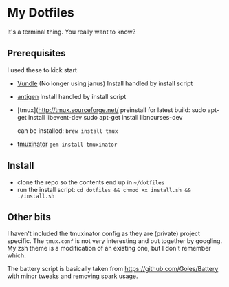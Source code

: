 # My Dotfiles

It's a terminal thing. You really want to know?

## Prerequisites

I used these to kick start

 * [Vundle](https://github.com/gmarik/vundle) (No longer using janus)
   Install handled by install script
 * [antigen](https://github.com/zsh-users/antigen)
   Install handled by install script
 * [tmux](http://tmux.sourceforge.net/
   preinstall for latest build:
      sudo apt-get install libevent-dev
      sudo apt-get install libncurses-dev
      
   can be installed: `brew install tmux`
 * [tmuxinator](https://github.com/aziz/tmuxinator)
   `gem install tmuxinator`

## Install

 * clone the repo so the contents end up in `~/dotfiles`
 * run the install script: `cd dotfiles && chmod +x install.sh && ./install.sh`

## Other bits

I haven't included the tmuxinator config as they are (private) project
specific. The `tmux.conf` is not very interesting and put together by
googling. My zsh theme is a modification of an existing one, but I don't
remember which.

The battery script is basically taken from
https://github.com/Goles/Battery with minor tweaks and removing spark
usage.

